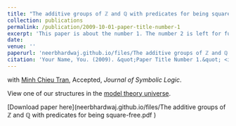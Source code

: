 ```yaml
---
title: "The additive groups of ℤ and ℚ with predicates for being square-free"
collection: publications
permalink: /publication/2009-10-01-paper-title-number-1
excerpt: 'This paper is about the number 1. The number 2 is left for future work.'
date: 
venue: ''
paperurl: 'neerbhardwaj.github.io/files/The additive groups of ℤ and ℚ with predicates for being square-free.pdf'
citation: 'Your Name, You. (2009). &quot;Paper Title Number 1.&quot; <i>Journal 1</i>. 1(1).'
---
```

with <a href="https://faculty.math.illinois.edu/~mctran2/" target="_blank"> Minh Chieu Tran</a>, Accepted, <i>Journal of Symbolic Logic</i>.

View one of our structures in the <a href="http://forkinganddividing.com/#_02_54" target="blank"> model theory universe</a>.

[Download paper here](neerbhardwaj.github.io/files/The additive groups of ℤ and ℚ with predicates for being square-free.pdf
)
